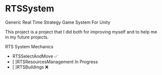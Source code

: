 # RTSSystem

Generic Real Time Strategy Game System For Unity 

This project is a project that I did both for improving myself and to help me in my future projects.


RTS System Mechanics


- RTSSelectAndMove               ✅
- [ ]RTSResourcesManagement      In Progress
- [ ]RTSBuildings                ❌
